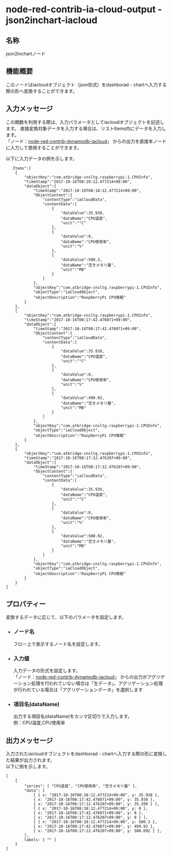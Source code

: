 # node-red-contrib-ia-cloud-output - json2inchart-iacloud

## 名称
json2inchartノード



## 機能概要
このノードはiacloudオブジェクト（json形式）をdashborad - chartへ入力する際の形へ変換することができます。



## 入力メッセージ
この関数を利用する際は、入力パラメータとしてiacloudオブジェクトを記述します。 
直接変換対象データを入力する場合は、リストItems内にデータを入力します。  
「ノード：[node-red-contrib-dynamodb-iacloud](https://github.com/ia-cloud/node-red-contrib-dynamodb-iacloud)」 からの出力を直接本ノードに入力して使用することができます。  

以下に入力データの例を示します。 

       Items":[
        {
            "objectKey":"com.atbridge-cnsltg.raspberrypi-1.CPUInfo",
            "timeStamp":"2017-10-16T08:18:12.477214+09:00",
            "dataObject":{
                "timeStamp":"2017-10-16T08:18:12.477214+09:00",
                "ObjectContent":{
                    "contentType":"iaCloudData",
                    "contentData":[
                        {
                            "dataValue":35.938,
                            "dataName":"CPU温度",
                            "unit":"°C"
                        },
                        {
                            "dataValue":0,
                            "dataName":"CPU使用率",
                            "unit":"%"
                        },
                        {
                            "dataValue":500.3,
                            "dataName":"空きメモリ量",
                            "unit":"MB"
                        }
                    ]
                },
                "objectKey":"com.atbridge-cnsltg.raspberrypi-1.CPUInfo",
                "objectType":"iaCloudObject",
                "objectDescription":"RaspberryPi CPU情報"
            }
        },
        {
            "objectKey":"com.atbridge-cnsltg.raspberrypi-1.CPUInfo",
            "timeStamp":"2017-10-16T08:17:42.476071+09:00",
            "dataObject":{
                "timeStamp":"2017-10-16T08:17:42.476071+09:00",
                "ObjectContent":{
                    "contentType":"iaCloudData",
                    "contentData":[
                        {
                            "dataValue":35.938,
                            "dataName":"CPU温度",
                            "unit":"°C"
                        },
                        {
                            "dataValue":0,
                            "dataName":"CPU使用率",
                            "unit":"%"
                        },
                        {
                            "dataValue":499.92,
                            "dataName":"空きメモリ量",
                            "unit":"MB"
                        }
                    ]
                },
                "objectKey":"com.atbridge-cnsltg.raspberrypi-1.CPUInfo",
                "objectType":"iaCloudObject",
                "objectDescription":"RaspberryPi CPU情報"
            }
        },
        {
            "objectKey":"com.atbridge-cnsltg.raspberrypi-1.CPUInfo",
            "timeStamp":"2017-10-16T08:17:12.476207+09:00",
            "dataObject":{
                "timeStamp":"2017-10-16T08:17:12.476207+09:00",
                "ObjectContent":{
                    "contentType":"iaCloudData",
                    "contentData":[
                        {
                            "dataValue":35.939,
                            "dataName":"CPU温度",
                            "unit":"°C"
                        },
                        {
                            "dataValue":0,
                            "dataName":"CPU使用率",
                            "unit":"%"
                        },
                        {
                            "dataValue":500.92,
                            "dataName":"空きメモリ量",
                            "unit":"MB"
                        }
                    ]
                },
                "objectKey":"com.atbridge-cnsltg.raspberrypi-1.CPUInfo",
                "objectType":"iaCloudObject",
                "objectDescription":"RaspberryPi CPU情報"
            }
        }
    ]




## プロパティー
変換するデータに応じて、以下のパラメータを設定します。

- ### ノード名
  フロー上で表示するノード名を設定します。

- ### 入力値
  入力データの形式を設定します。  
  「ノード：[node-red-contrib-dynamodb-iacloud](https://github.com/ia-cloud/node-red-contrib-dynamodb-iacloud)」 からの出力がアグリゲーション処理を行われていない場合は「生データ」、アグリゲーション処理が行われている場合は「アグリゲーションデータ」を選択します

- ### 項目名(dataName)
  出力する項目名(dataName)をカンマ区切りで入力します。  
  例：CPU温度,CPU使用率



## 出力メッセージ
入力されたiacloudオブジェクトをdashborad - chartへ入力する際の形に変換した結果が出力されます。  
以下に例を示します。

    [
        {
            "series": [ "CPU温度", "CPU使用率", "空きメモリ量" ],
            "data": [
                [ { x: "2017-10-16T08:18:12.477214+09:00", y: 35.938 },
                { x: "2017-10-16T08:17:42.476071+09:00", y: 35.938 },
                { x: "2017-10-16T08:17:12.476207+09:00", y: 35.399 } ],
                [ { x: "2017-10-16T08:18:12.477214+09:00", y: 0 },
                { x: "2017-10-16T08:17:42.476071+09:00", y: 0 },
                { x: "2017-10-16T08:17:12.476207+09:00", y: 0 } ],
                [ { x: "2017-10-16T08:18:12.477214+09:00", y: 500.3 },
                { x: "2017-10-16T08:17:42.476071+09:00", y: 499.92 },
                { x: "2017-10-16T08:17:12.476207+09:00", y: 500.092 } ],
            ],
            labels: [ "" ]
        }
    ]

